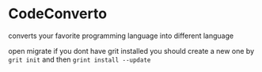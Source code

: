 # CodeConverto
converts your favorite programming language into different language

open migrate
if you dont have grit installed you should create a new one by `grit init`
and then `grint install --update`